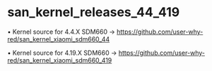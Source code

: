#            san_kernel_releases_44_419

• Kernel source for 4.4.X SDM660 -> https://github.com/user-why-red/san_kernel_xiaomi_sdm660_44

• Kernel source for 4.19.X SDM660 -> https://github.com/user-why-red/san_kernel_xiaomi_sdm660_419
